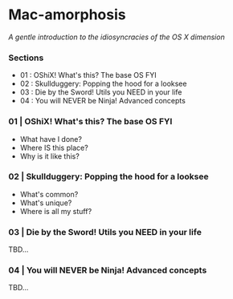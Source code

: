 # Mac-amorphosis

_A gentle introduction to the idiosyncracies of the OS X dimension_

### Sections

- 01 : OShiX! What's this? The base OS FYI
- 02 : Skullduggery: Popping the hood for a looksee
- 03 : Die by the Sword! Utils you NEED in your life
- 04 : You will NEVER be Ninja! Advanced concepts

### 01 | OShiX! What's this? The base OS FYI

  - What have I done?
  - Where IS this place?
  - Why is it like this?

### 02 | Skullduggery: Popping the hood for a looksee

  - What's common?
  - What's unique?
  - Where is all my stuff?

### 03 | Die by the Sword! Utils you NEED in your life

TBD...

### 04 | You will NEVER be Ninja! Advanced concepts

TBD...

